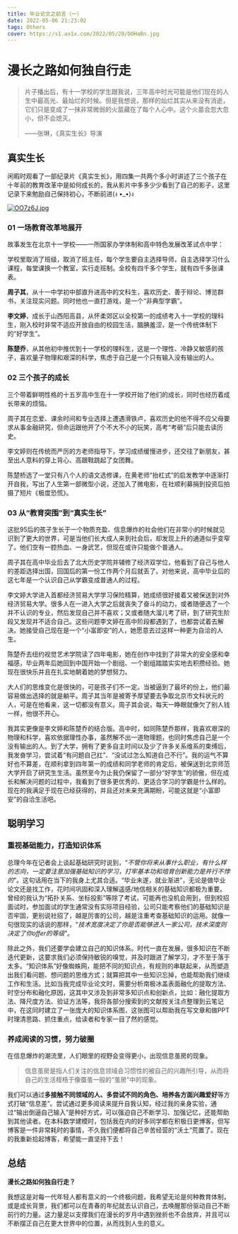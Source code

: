 ```yaml
---
title: 毕业论文之前言（一）
date: 2022-05-06 21:23:02
tags: Others
cover: https://s1.ax1x.com/2022/05/20/OOHaBn.jpg
---
```

# 漫长之路如何独自行走

> 片子播出后，有十一学校的学生跟我说，三年高中时光可能是他们现在的人生中最高光、最灿烂的时候。但是我想说，那样的灿烂其实从来没有消逝，它们只是变成了一抹非常微弱的火苗藏在了每个人心中。这个火苗会忽大忽小，但不会熄灭。
>
> ——张琳，《真实生长》导演

## 真实生长

闲暇时观看了一部纪录片《真实生长》，用四集一共两个多小时讲述了三个孩子在十年前的教育改革中是如何成长的，我从影片中多多少少看到了自己的影子，这里记录下来勉励自己保持初心，不断前进(ง •_•)ง

[![OO7z6J.jpg](https://s1.ax1x.com/2022/05/20/OO7z6J.jpg)](https://imgtu.com/i/OO7z6J)

### 01 一场教育改革地展开

故事发生在北京十一学校——一所国家办学体制和高中特色发展改革试点中学：

学校里取消了班级，取消了班主任，每个学生要自主选择导师，自主选择学习什么课程，每堂课换一个教室，实行走班制。全校有四千多个学生，就有四千多张课表。

**周子其**，从十一中学初中部直升进高中的文科生，喜欢历史、善于辩论、博览群书，关注现实问题。同时他也一直打游戏，是一个“非典型学霸”。

**李文婷**，成长于山西阳高县，从怀柔郊区以全校第一的成绩考入十一学校的理科生，刚入校时非常不适应开放自由的校园生活，腼腆羞涩，是一个传统体制下的“好学生”。

**陈楚乔**，从其他初中推优到十一学校的理科生，这是一个理性、冷静又敏感的孩子，喜欢量子物理和艰深的科学，焦虑于自己是一个只有输入没有输出的人。

### 02 三个孩子的成长

三个带着鲜明性格的十五岁高中生在十一学校开始了他们的成长，同时也经历着成长带来的烦恼。

周子其在恋爱、课余时间和专业选择上遭遇滑铁卢，喜欢历史的他不得不应父母要求从事金融研究，但命运跟他开了个不大不小的玩笑，高考“考砸”后只能去读历史。

李文婷则在传统而严厉的方老师指导下，学习成绩缓慢进步，还交往了新朋友，甚至出人意料的穿上背心、高跟鞋跳起了女团舞。

陈楚桥选了一堂只有八个人的语文选修课，在黄老师“抬杠式”的启发教学中逐渐打开自我，写出了人生第一部微型小说，还加入了微电影，在社顺利募捐到投资后拍摄了短片《极度恐慌》。

### 03 从“教育突围”到“真实生长”

这批95后的孩子生长于一个物质充盈、信息爆炸的社会他们在非常小的时候就见识到了更大的世界，可是当他们长大成人来到社会后，却发现上升的通道似乎变窄了。他们空有一腔热血、一身武艺，但现在或许只能做个普通人。

周子其在高中毕业后去了北大历史学院并辅修了经济双学位，他看到了自己与他人的差距选择出国，回国后的第一份工作两个月后就丢了。对他来说，高中毕业后的这七年是一个认识自己从学霸变成普通人的过程。

李文婷大学进入首都经济贸易大学学习保险精算，她成绩很好接着又被保送到对外经济贸易大学。很多人在一进入大学之后就丧失了奋斗的动力，或者随便选了一个并不认识的专业，然后发现自己并不喜欢；又或者随大溜儿考了研，到了研究生阶段又发现并不适合自己。这些问题李文婷在高中阶段都遇到了，也都尝试着去解决。她接受自己现在是一个“小富即安”的人，她愿意去过这样一种更为自洽的人生。

陈楚乔去纽约视觉艺术学院读了四年电影，她在创作中找到了非常大的安全感和幸福感，毕业两年后她回到中国开始一个剧组、一个剧组踏踏实实地去积攒经验。她现在很快乐并且在扎实地朝着她的梦想努力。

大人们的思维变化是很快的，可是孩子们不一定。当被逼到了最坏的份上，他们最容易做出选择的就是躺平。周子其当年是被寄予厚望要去争取北京市文科状元的人，可是在他看来，这一切都没有意义。周子其会说，每天一睁眼就像欠了别人钱一样，他很不开心。

我其实更像是李文婷和陈楚乔的结合版。高中时，如同陈楚乔那样，我喜欢艰深的物理和科学，喜欢依据理性办事，虽然解不出一道物理题，也同时焦虑自己是一个没有输出的人。到了大学，拥有了更多自主时间以及少了许多关系维系的束缚后，我发奋学习，尝试着“有问题自己扛”、“没试过怎么知道自己不行”。我的运气不算好也不算差，在顺利拿到四年第一的成绩和同学老师的肯定后，被保送到北京师范大学开启了研究生生活。虽然至今为止我仍保留了一部分“好学生”的骄傲，但在成长和解决问题的过程中，我看到了很多更优秀的、更适合学习的学霸是什么样的。现在的我满足于现在已经获得的，并且还对未来充满期盼，可能这就是“小富即安”的自洽生活吧。

## 聪明学习

### 重视基础能力，打造知识体系

总理今年在记者会上谈起基础研究时说到，“*不管你将来从事什么职业，有什么样的志向，一定要注意加强基础知识的学习，打牢基本功和培育创新能力是并行不悖的*”。这句话用在当下的我身上尤其合适。“毕业未遂，就业渐进”，无论是做毕业论文还是找工作，花时间巩固和深入理解遥感/地信相关的基础知识都极为重要。曾经的我认为“拓扑关系、坐标投影”等除了考试，可能再也没机会用到，但到校招面试时，参加面试的学生通常没有实际项目经验，公司只能考察他们的基础知识是否牢固，更别说社招了，越是厉害的公司，越是注重考查基础知识的运用。就像一句很现实的话说的那样，“*技术宽度决定了你是否能够进入一家公司，技术深度则决定了你offer的等级*”。

除此之外，我们还要学会建立自己的知识体系。时代一直在发展，很多知识在不断迭代更新，这要求我们必须保持敏锐的嗅觉，并及时跟进了解学习，才不至于落于太多。“知识体系”好像蜘蛛网，能把不同的知识点，有规则的串联起来，从而塑造出我们看问题、想问题的思维方式；就算把其中一些知识忘掉，也能帮助我们继续工作和生活。比如当我完成毕业论文时，需要分析南极冰盖表面融化的提取方法、时空分布和融化原因，这其中又涉及到非常多知识点和创新点，比如：融化提取方法、降尺度方法、验证方法等，我将各部分搜索到的文献按关注点整理到云笔记中，在这同时建立了一张庞大的知识体系图，这张图可以帮助我在写文章和做PPT时理清思路、抓住重点，给读者和专家一目了然的感觉。

### 养成阅读的习惯，努力破圈

在信息爆炸的潮流里，人们眼里的视野会变得更小，出现信息茧房的现象。

> 信息茧房是指人们关注的信息领域会习惯性的被自己的兴趣所引导，从而将自己的生活桎梏于像蚕茧一般的“茧房”中的现象。

我们可以通过**多接触不同领域的人、多尝试不同的角色、培养各方面兴趣爱好**等方式打破“信息差”。尝试通过更多阅读来提升自我认知，经过我的亲身实验，通过“输出倒逼自己输入”是种好方式，可以强迫自己不断学习、加强记忆，还能帮助到其他读者。在本科数学建模时，包括我在内的好多同学都在积极日更博客，但写博客是一件非常耗时的事情，不久我们便都将自己辛苦经营的“沃土”荒置了。现在的我重新拾起博客，希望能一直坚持下去！

## 总结

**漫长之路如何独自行走？**

我想这是对每一代年轻人都有意义的一个终极问题，我希望无论是何种教育体制，或是成长背景，我们都可以在青春的年纪就去认识自己，去唤醒那份驱动自己不断前行的力量。这力量足以支撑我们在漫长的岁月中遇到挫折也不会放弃，并且可以不断摆正自己在更大世界中的位置，从而找到人生的意义。
